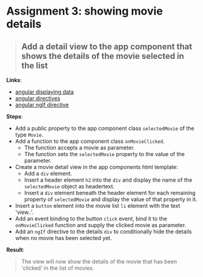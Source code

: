 Assignment 3: showing movie details 
==============================================

> ## Add a detail view to the app component that shows the details of the movie selected in the list 

**Links**:
- [angular displaying data](https://angular.io/docs/ts/latest/guide/displaying-data.html)
- [angular directives](https://angular-2-training-book.rangle.io/handout/directives/)
- [angular ngIf directive](https://angular-2-training-book.rangle.io/handout/directives/ng_if_directive.html)

**Steps**:
- Add a public property to the app component class `selectedMovie` of the type `Movie`.
- Add a function to the app component class `onMovieClicked`.
    - The function accepts a movie as parameter.
    - The function sets the `selectedMovie` property to the value of the parameter.
- Create a movie detail view in the app components html template:
    - Add a `div` element.
    - Insert a header element `h2` into the `div` and display the name of the `selectedMovie` object as headertext.
    - Insert a `div` element beneath the header element for each remaining property of `selectedMovie` and display the value of that property in it.
- Insert a `button` element into the movie list `li` element with the text 'view..'.
- Add an event binding to the button `click` event, bind it to the `onMovieClicked` function and supply the clicked movie as parameter.
- Add an `ngIf` directive to the details `div` to conditionally hide the details when no movie has been selected yet.

**Result**:
> The view will now show the details of the movie that has been 'clicked' in the list of movies.
